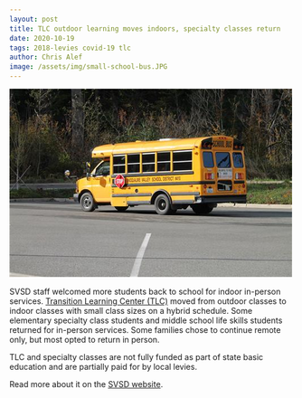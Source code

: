 ```yaml
---
layout: post
title: TLC outdoor learning moves indoors, specialty classes return
date: 2020-10-19
tags: 2018-levies covid-19 tlc
author: Chris Alef
image: /assets/img/small-school-bus.JPG
---
```

![SVSD school bus](/assets/img/small-school-bus.JPG)

SVSD staff welcomed more students back to school for indoor in-person services. [Transition Learning Center (TLC)](https://www.svsd410.org/Page/643) moved from outdoor classes to indoor classes with small class sizes on a hybrid schedule. Some elementary specialty class students and middle school life skills students returned for in-person services. Some families chose to continue remote only, but most opted to return in person.

TLC and specialty classes are not fully funded as part of state basic education and are partially paid for by local levies.

Read more about it on the [SVSD website](https://www.svsd410.org/site/Default.aspx?PageType=3&DomainID=4&PageID=1&ViewID=6446ee88-d30c-497e-9316-3f8874b3e108&FlexDataID=27399).
